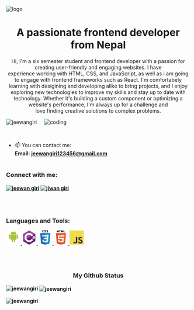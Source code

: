 ![logo](https://user-images.githubusercontent.com/131229615/233082998-3054fac7-d318-40b2-819c-c398a599e0ec.png)
 
 <h1 align="center">A passionate frontend developer from Nepal</h1>
<p align="center">Hi, I'm a six semester student and frontend developer with a passion for creating user-friendly and engaging websites. I have <br>experience working with HTML, CSS, and JavaScript, as well as i am going to engage with frontend frameworks such as React. I'm comfortabely<br> learning with desigining and developing alike to bring projects, and I enjoy exploring new technologies to improve my skills and stay up to date with technology. Whether it's building a custom component or optimizing a website's performance, I'm always up for a challenge and <br>love finding creative solutions to complex problems.</p>
<img align="right" alt="coding"width="400" src="https://camo.githubusercontent.com/cae12fddd9d6982901d82580bdf321d81fb299141098ca1c2d4891870827bf17/68747470733a2f2f6d69726f2e6d656469756d2e636f6d2f6d61782f313336302f302a37513379765349765f7430696f4a2d5a2e676966"

<p align="left"> <img src="https://komarev.com/ghpvc/?username=jeewangiri&label=Profile%20views&color=0e75b6&style=flat" alt="jeewangiri" /> </p><br>

- 📫 You can contact me:<br><b>Email:<b> **jeewangiri123456@gmail.com**
<br><br>
<h3 align="left">Connect with me:</h3>
<p align="left">
<a href="https://linkedin.com/in/jeewan giri" target="blank"><img align="center" src="https://raw.githubusercontent.com/rahuldkjain/github-profile-readme-generator/master/src/images/icons/Social/linked-in-alt.svg" alt="jeewan giri" height="30" width="40" /></a>
<a href="https://fb.com/jiwan giri" target="blank"><img align="center" src="https://raw.githubusercontent.com/rahuldkjain/github-profile-readme-generator/master/src/images/icons/Social/facebook.svg" alt="jiwan giri" height="30" width="40" /></a>
</p><br><br>

<h3 align="left">Languages and Tools:</h3>
<p align="left"> <a href="https://developer.android.com" target="_blank" rel="noreferrer"> <img src="https://raw.githubusercontent.com/devicons/devicon/master/icons/android/android-original-wordmark.svg" alt="android" width="40" height="40"/> </a> <a href="https://www.w3schools.com/cs/" target="_blank" rel="noreferrer"> <img src="https://raw.githubusercontent.com/devicons/devicon/master/icons/csharp/csharp-original.svg" alt="csharp" width="40" height="40"/> </a> <a href="https://www.w3schools.com/css/" target="_blank" rel="noreferrer"> <img src="https://raw.githubusercontent.com/devicons/devicon/master/icons/css3/css3-original-wordmark.svg" alt="css3" width="40" height="40"/> </a> <a href="https://www.w3.org/html/" target="_blank" rel="noreferrer"> <img src="https://raw.githubusercontent.com/devicons/devicon/master/icons/html5/html5-original-wordmark.svg" alt="html5" width="40" height="40"/> </a> <a href="https://developer.mozilla.org/en-US/docs/Web/JavaScript" target="_blank" rel="noreferrer"> <img src="https://raw.githubusercontent.com/devicons/devicon/master/icons/javascript/javascript-original.svg" alt="javascript" width="40" height="40"/> </a> </p><br><br>
<h3 align="center" >My Github Status</h3>

<p><img align="left" src="https://github-readme-stats.vercel.app/api/top-langs?username=jeewangiri&show_icons=true&locale=en&layout=compact" alt="jeewangiri" /></p>

<p>&nbsp;<img align="center" src="https://github-readme-stats.vercel.app/api?username=jeewangiri&show_icons=true&locale=en" alt="jeewangiri" /></p>

<p><img align="center" src="https://github-readme-streak-stats.herokuapp.com/?user=jeewangiri&" alt="jeewangiri" /></p>

